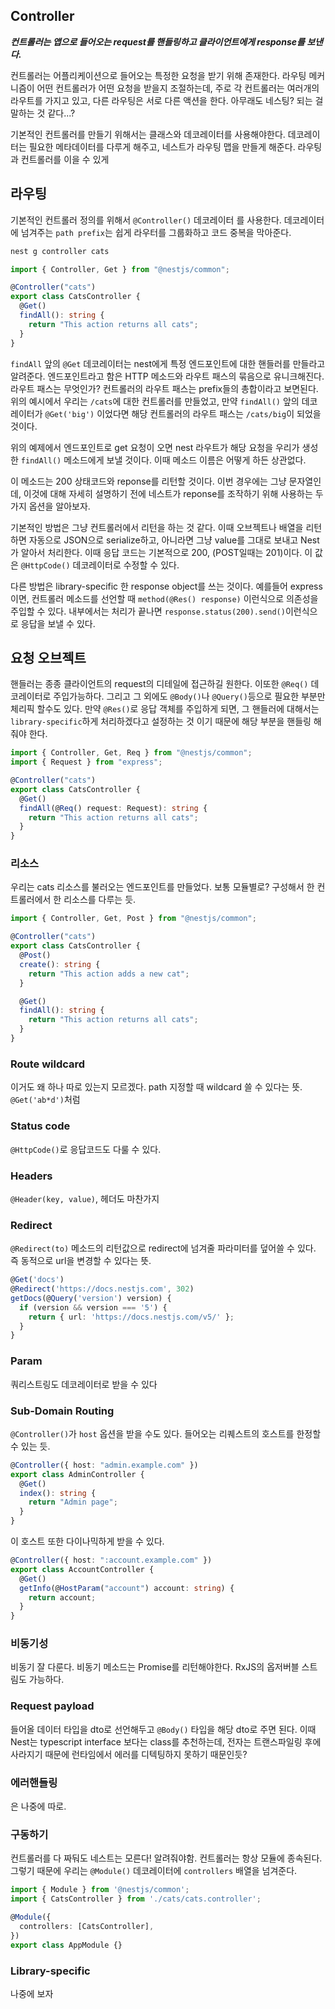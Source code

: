 ## Controller

***컨트롤러는 앱으로 들어오는 request를 핸들링하고 클라이언트에게 response를 보낸다.***

컨트롤러는 어플리케이션으로 들어오는 특정한 요청을 받기 위해 존재한다. 라우팅 메커니즘이 어떤 컨트롤러가 어떤 요청을 받을지 조절하는데, 주로 각 컨트롤러는 여러개의 라우트를 가지고 있고, 다른 라우팅은 서로 다른 액션을 한다. 아무래도 네스팅? 되는 걸 말하는 것 같다...?

기본적인 컨트롤러를 만들기 위해서는 클래스와 데코레이터를 사용해야한다. 데코레이터는 필요한 메타데이터를 다루게 해주고, 네스트가 라우팅 맵을 만들게 해준다. 라우팅과 컨트롤러를 이을 수 있게

## 라우팅

기본적인 컨트롤러 정의를 위해서 `@Controller()` 데코레이터 를 사용한다. 데코레이터에 넘겨주는 `path prefix`는 쉽게 라우터를 그룹화하고 코드 중복을 막아준다.

```bash
nest g controller cats
```

```ts
import { Controller, Get } from "@nestjs/common";

@Controller("cats")
export class CatsController {
  @Get()
  findAll(): string {
    return "This action returns all cats";
  }
}
```

`findAll` 앞의 `@Get` 데코레이터는 nest에게 특정 엔드포인트에 대한 핸들러를 만들라고 알려준다. 엔드포인트라고 함은 HTTP 메소드와 라우트 패스의 묶음으로 유니크해진다. 라우트 패스는 무엇인가? 컨트롤러의 라우트 패스는 prefix들의 총합이라고 보면된다. 위의 예시에서 우리는 `/cats`에 대한 컨트롤러를 만들었고, 만약 `findAll()` 앞의 데코레이터가 `@Get('big')` 이었다면 해당 컨트롤러의 라우트 패스는 `/cats/big`이 되었을 것이다.

위의 예제에서 엔드포인트로 get 요청이 오면 nest 라우트가 해당 요청을 우리가 생성한 `findAll()` 메소드에게 보낼 것이다. 이때 메소드 이름은 어떻게 하든 상관없다.

이 메소드는 200 상태코드와 reponse를 리턴할 것이다. 이번 경우에는 그냥 문자열인데, 이것에 대해 자세히 설명하기 전에 네스트가 reponse를 조작하기 위해 사용하는 두가지 옵션을 알아보자.

기본적인 방법은 그냥 컨트롤러에서 리턴을 하는 것 같다. 이때 오브젝트나 배열을 리턴하면 자동으로 JSON으로 serialize하고, 아니라면 그냥 value를 그대로 보내고 Nest가 알아서 처리한다. 이때 응답 코드는 기본적으로 200, (POST일때는 201)이다. 이 값은 `@HttpCode()` 데코레이터로 수정할 수 있다.

다른 방법은 library-specific 한 response object를 쓰는 것이다. 예를들어 express이면, 컨트롤러 메소드를 선언할 때 `method(@Res() response)` 이런식으로 의존성을 주입할 수 있다. 내부에서는 처리가 끝나면 `response.status(200).send()`이런식으로 응답을 보낼 수 있다.

## 요청 오브젝트

핸들러는 종종 클라이언트의 request의 디테일에 접근하길 원한다. 이또한 `@Req()` 데코레이터로 주입가능하다. 그리고 그 외에도 `@Body()`나 `@Query()`등으로 필요한 부분만 체리픽 할수도 있다. 만약 `@Res()`로 응답 객체를 주입하게 되면, 그 핸들러에 대해서는 `library-specific`하게 처리하겠다고 설정하는 것 이기 때문에 해당 부분을 핸들링 해줘야 한다.

```ts
import { Controller, Get, Req } from "@nestjs/common";
import { Request } from "express";

@Controller("cats")
export class CatsController {
  @Get()
  findAll(@Req() request: Request): string {
    return "This action returns all cats";
  }
}
```

### 리소스

우리는 cats 리소스를 불러오는 엔드포인트를 만들었다. 보통 모듈별로? 구성해서 한 컨트롤러에서 한 리소스를 다루는 듯.

```ts
import { Controller, Get, Post } from "@nestjs/common";

@Controller("cats")
export class CatsController {
  @Post()
  create(): string {
    return "This action adds a new cat";
  }

  @Get()
  findAll(): string {
    return "This action returns all cats";
  }
}
```

### Route wildcard

이거도 왜 하나 따로 있는지 모르겠다. path 지정할 때 wildcard 쓸 수 있다는 뜻. `@Get('ab*d')`처럼

### Status code

`@HttpCode()`로 응답코드도 다룰 수 있다.

### Headers

`@Header(key, value)`, 헤더도 마찬가지

### Redirect

`@Redirect(to)`
메소드의 리턴값으로 redirect에 넘겨줄 파라미터를 덮어쓸 수 있다. 즉 동적으로 url을 변경할 수 있다는 뜻.

```ts
@Get('docs')
@Redirect('https://docs.nestjs.com', 302)
getDocs(@Query('version') version) {
  if (version && version === '5') {
    return { url: 'https://docs.nestjs.com/v5/' };
  }
}
```

### Param

쿼리스트링도 데코레이터로 받을 수 있다

### Sub-Domain Routing

`@Controller()`가 `host` 옵션을 받을 수도 있다. 들어오는 리퀘스트의 호스트를 한정할 수 있는 듯.

```ts
@Controller({ host: "admin.example.com" })
export class AdminController {
  @Get()
  index(): string {
    return "Admin page";
  }
}
```

이 호스트 또한 다이나믹하게 받을 수 있다.

```ts
@Controller({ host: ":account.example.com" })
export class AccountController {
  @Get()
  getInfo(@HostParam("account") account: string) {
    return account;
  }
}
```

### 비동기성

비동기 잘 다룬다. 비동기 메소드는 Promise를 리턴해야한다. RxJS의 옵저버블 스트림도 가능하다.

### Request payload

들어올 데이터 타입을 dto로 선언해두고 `@Body()` 타입을 해당 dto로 주면 된다. 이때 Nest는 typescript interface 보다는 class를 추천하는데, 전자는 트랜스파일링 후에 사라지기 때문에 런타임에서 에러를 디텍팅하지 못하기 때문인듯?

### 에러핸들링

은 나중에 따로.

### 구동하기

컨트롤러를 다 짜둬도 네스트는 모른다! 알려줘야함. 컨트롤러는 항상 모듈에 종속된다. 그렇기 때문에 우리는 `@Module()` 데코레이터에 `controllers` 배열을 넘겨준다.

```ts
import { Module } from '@nestjs/common';
import { CatsController } from './cats/cats.controller';

@Module({
  controllers: [CatsController],
})
export class AppModule {}
```
### Library-specific

나중에 보자
